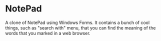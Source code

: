 # NotePad
A clone of NotePad using Windows Forms. 
It contains a bunch of cool things, such as "search with" menu, that you can find the meaning of the words that you marked in a web browser. 
